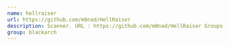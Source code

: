 ```yaml
---
name: hellraiser
url: https://github.com/m0nad/HellRaiser
description: Scanner. URL : https://github.com/m0nad/HellRaiser Groups : blackarch blackarch-scanner blackarch-recon
group: blackarch
---
```

